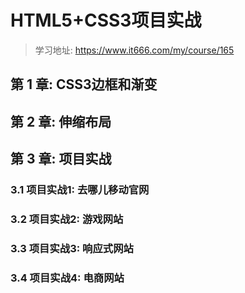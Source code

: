 # HTML5+CSS3项目实战

> 学习地址: https://www.it666.com/my/course/165

## 第 1 章: CSS3边框和渐变

## 第 2 章: 伸缩布局

## 第 3 章: 项目实战

### 3.1 项目实战1: 去哪儿移动官网

### 3.2 项目实战2: 游戏网站

### 3.3 项目实战3: 响应式网站

### 3.4 项目实战4: 电商网站